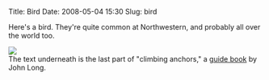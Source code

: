 Title: Bird
Date: 2008-05-04 15:30
Slug: bird

Here's a bird. They're quite common at Northwestern, and probably all
over the world too.

[![](http://justinnhli.files.wordpress.com/2008/05/5b971-bird.png?w=300)](http://justinnhli.files.wordpress.com/2008/05/5b971-bird.png)  
The text underneath is the last part of "climbing anchors," a [guide
book](http://www.amazon.com/Climbing-Anchors-2nd-How-Climb/dp/0762723262/)
by John Long.

